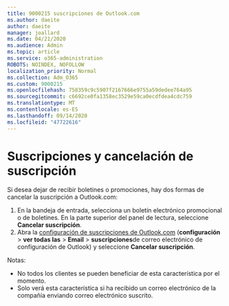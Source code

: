 ```yaml
---
title: 9000215 suscripciones de Outlook.com
ms.author: daeite
author: daeite
manager: joallard
ms.date: 04/21/2020
ms.audience: Admin
ms.topic: article
ms.service: o365-administration
ROBOTS: NOINDEX, NOFOLLOW
localization_priority: Normal
ms.collection: Adm_O365
ms.custom: 9000215
ms.openlocfilehash: 758359c9c5907f2167666e9755a59dedee764a95
ms.sourcegitcommit: c6692ce0fa1358ec3529e59ca0ecdfdea4cdc759
ms.translationtype: MT
ms.contentlocale: es-ES
ms.lasthandoff: 09/14/2020
ms.locfileid: "47722616"
---
```

# <a name="subscriptions-and-unsubscribing"></a>Suscripciones y cancelación de suscripción

Si desea dejar de recibir boletines o promociones, hay dos formas de cancelar la suscripción a Outlook.com:

1. En la bandeja de entrada, selecciona un boletín electrónico promocional o de boletines. En la parte superior del panel de lectura, seleccione **Cancelar suscripción**.
2. Abra la [configuración de suscripciones de Outlook.com](https://outlook.live.com/mail/options/mail/brandsSubscriptions) (**configuración**  >  **ver todas las**  >  **Email**  >  **suscripciones**de correo electrónico de configuración de Outlook) y seleccione **Cancelar suscripción**.

Notas:

- No todos los clientes se pueden beneficiar de esta característica por el momento.
- Solo verá esta característica si ha recibido un correo electrónico de la compañía enviando correo electrónico suscrito.